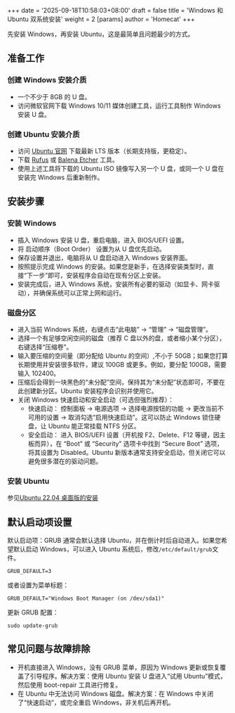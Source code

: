 +++
date = '2025-09-18T10:58:03+08:00'
draft = false
title = 'Windows 和 Ubuntu 双系统安装'
weight = 2
[params]
    author = 'Homecat'
+++

先安装 Windows，再安装 Ubuntu，这是最简单且问题最少的方式。

## 准备工作

### 创建 Windows 安装介质

- 一个不少于 8GB 的 U 盘。
- 访问微软官网下载 Windows 10/11 媒体创建工具，运行工具制作 Windows 安装 U 盘。

### 创建 Ubuntu 安装介质

- 访问 [Ubuntu 官网](https://launchpad.net/ubuntu/+cdmirrors) 下载最新 LTS 版本（长期支持版，更稳定）。
- 下载 [Rufus](https://rufus.ie) 或 [Balena Etcher](https://etcher.balena.io/) 工具。
- 使用上述工具将下载的 Ubuntu ISO 镜像写入另一个 U 盘，或同一个 U 盘在安装完 Windows 后重新制作。

## 安装步骤

### 安装 Windows

- 插入 Windows 安装 U 盘，重启电脑，进入 BIOS/UEFI 设置。
- 将 启动顺序（Boot Order） 设置为从 U 盘优先启动。
- 保存设置并退出，电脑将从 U 盘启动进入 Windows 安装界面。
- 按照提示完成 Windows 的安装。如果您是新手，在选择安装类型时，直接“下一步”即可，安装程序会自动在现有分区上安装。
- 安装完成后，进入 Windows 系统，安装所有必要的驱动（如显卡、网卡驱动），并确保系统可以正常上网和运行。

### 磁盘分区

- 进入当前 Windows 系统，右键点击“此电脑” -> “管理” -> “磁盘管理”。
- 选择一个有足够空闲空间的磁盘（推荐 C 盘以外的盘，或者缩小某个分区），右键选择“压缩卷”。
- 输入要压缩的空间量（即分配给 Ubuntu 的空间）,不小于 50GB；如果您打算长期使用并安装很多软件，建议 100GB 或更多。例如，要分配 100GB，需要输入 102400。
- 压缩后会得到一块黑色的“未分配”空间，保持其为“未分配”状态即可，不要在此创建新分区。Ubuntu 安装程序会识别并使用它。
- 关闭 Windows 快速启动和安全启动（可选但强烈推荐）：
    - 快速启动： 控制面板 -> 电源选项 -> 选择电源按钮的功能 -> 更改当前不可用的设置 -> 取消勾选“启用快速启动”。这可以防止 Windows 锁住硬盘，让 Ubuntu 能正常挂载 NTFS 分区。
    - 安全启动： 进入 BIOS/UEFI 设置（开机按 F2、Delete、F12 等键，因主板而异），在 “Boot” 或 “Security” 选项卡中找到 “Secure Boot” 选项，将其设置为 Disabled。Ubuntu 新版本通常支持安全启动，但关闭它可以避免很多潜在的驱动问题。

### 安装 Ubuntu

参见[Ubuntu 22.04 桌面版的安装](document/linux/linux-ubuntu/)

## 默认启动项设置

默认启动项：GRUB 通常会默认选择 Ubuntu，并在倒计时后自动进入。如果您希望默认启动 Windows，可以进入 Ubuntu 系统后，修改`/etc/default/grub`文件。

```
GRUB_DEFAULT=3
```

或者设置为菜单标题：

```
GRUB_DEFAULT="Windows Boot Manager (on /dev/sda1)"
```

更新 GRUB 配置：
```
sudo update-grub
```

## 常见问题与故障排除

- 开机直接进入 Windows，没有 GRUB 菜单，原因为 Windows 更新或恢复覆盖了引导程序。解决方案：使用 Ubuntu 安装 U 盘进入“试用 Ubuntu”模式，然后使用 boot-repair 工具进行修复。
- 在 Ubuntu 中无法访问 Windows 磁盘。解决方案：在 Windows 中关闭了“快速启动”，或完全重启 Windows，非关机后再开机。
